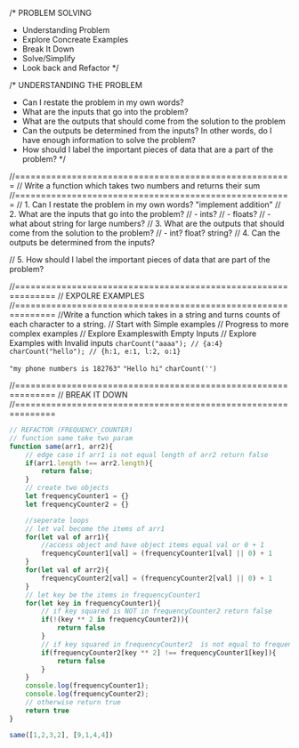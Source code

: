/* PROBLEM SOLVING
* Understanding Problem
* Explore Concreate Examples
* Break It Down
* Solve/Simplify
* Look back and Refactor
*/

/* UNDERSTANDING THE PROBLEM 
* Can I restate the problem in my own words?
* What are the inputs that go into the problem?
* What are the outputs that should come from the solution
to the problem
* Can the outputs be determined from the inputs? In other
words, do I have enough information to solve the problem?
* How should I label the important pieces of data that are
a part of the problem?
*/

//======================================================
//  Write a function which takes two numbers and returns their sum
//======================================================
// 1. Can I restate the problem in my own words?
"implement addition"
// 2. What are the inputs that go into the problem?
    // - ints?
    // - floats?
    // - what about string for large numbers?
// 3. What are the outputs that should come from the solution to the problem?
    // - int? float? string?
// 4. Can the outputs be determined from the inputs?
 
// 5. How should I label the important pieces of data that are part of the problem?


//==============================================================
// EXPOLRE EXAMPLES
//==============================================================
//Write a function which takes in a string and turns counts of each character to a string. 
// Start with Simple examples
// Progress to more complex examples
// Explore Exampleswith Empty Inputs
// Explore Examples with Invalid inputs
`charCount("aaaa"); // {a:4}`
`charCount("hello"); // {h:1, e:1, l:2, o:1}`

`"my phone numbers is 182763"`
`"Hello hi"`
`charCount('')`


//==============================================================
// BREAK IT DOWN
//==============================================================


```js
// REFACTOR (FREQUENCY_COUNTER)
// function same take two param 
function same(arr1, arr2){
    // edge case if arr1 is not equal length of arr2 return false
    if(arr1.length !== arr2.length){
        return false;
    }
    // create two objects
    let frequencyCounter1 = {}
    let frequencyCounter2 = {}

    //seperate loops
    // let val become the items of arr1
    for(let val of arr1){
        //access object and have object items equal val or 0 + 1
        frequencyCounter1[val] = (frequencyCounter1[val] || 0) + 1
    }
    for(let val of arr2){
        frequencyCounter2[val] = (frequencyCounter2[val] || 0) + 1
    }
    // let key be the items in frequencyCounter1 
    for(let key in frequencyCounter1){
        // if key squared is NOT in frequencyCounter2 return false
        if(!(key ** 2 in frequencyCounter2)){
            return false
        }
        // if key squared in frequencyCounter2  is not equal to frequencyCounters1 key items return false
        if(frequencyCounter2[key ** 2] !== frequencyCounter1[key]){
            return false
        }
    }
    console.log(frequencyCounter1);
    console.log(frequencyCounter2);
    // otherwise return true
    return true
}

same([1,2,3,2], [9,1,4,4])

```
